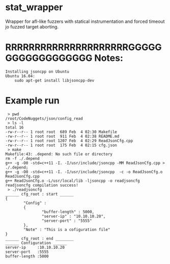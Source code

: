 # stat_wrapper
   Wrapper for afl-like fuzzers with statical instrumentation and forced timeout jo fuzzed target aborting.

RRRRRRRRRRRRRRRRRRRRRGGGGGGGGGGGGGGGGGG
Notes:
==============
```
Installing jsoncpp on Ubuntu
Ubuntu 16.04:
    sudo apt-get install libjsoncpp-dev
```


Example run
==============
```
 > pwd
/root/CodeNuggets/json/config_read
 > ls -l
total 16
-rw-r--r-- 1 root root  689 Feb  4 02:30 Makefile
-rw-r--r-- 1 root root  911 Feb  4 02:38 README.md
-rw-r--r-- 1 root root 1207 Feb  4 02:29 ReadJsonCfg.cpp
-rw-r--r-- 1 root root  175 Feb  4 02:15 cfg.json
 > make
Makefile:43: .depend: No such file or directory
rm -f ./.depend
g++ -g -O0 -std=c++11 -I. -I/usr/include/jsoncpp -MM ReadJsonCfg.cpp >  ./.depend;
g++ -g -O0 -std=c++11 -I. -I/usr/include/jsoncpp  -c -o ReadJsonCfg.o ReadJsonCfg.cpp
g++ ReadJsonCfg.o -L/usr/local/lib -ljsoncpp -o readjsoncfg
readjsoncfg compilation success!
 > ./readjsoncfg 
______ cfg_root : start ______
{
        "Config" : 
        {
                "buffer-length" : 5000,
                "server-ip" : "10.10.10.20",
                "server-port" : "5555"
        },
        "Note" : "This is a cofiguration file"
}
______ cfg_root : end ________
______ Configuration ______
server-ip     :10.10.10.20
server-port   :5555
buffer-length :5000
```





